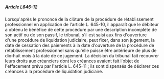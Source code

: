 ##### Article L645-12

Lorsqu'après le prononcé de la clôture de la procédure de rétablissement professionnel en application de l'article L. 645-10, il apparaît que le débiteur a obtenu le bénéfice de cette procédure par une description incomplète de son actif ou de son passif, le tribunal, s'il est saisi aux fins d'ouverture d'une procédure de liquidation judiciaire, peut fixer, dans son jugement, la date de cessation des paiements à la date d'ouverture de la procédure de rétablissement professionnel sans qu'elle puisse être antérieure de plus de dix-huit mois à la date de ce jugement. La décision du tribunal fait recouvrer leurs droits aux créanciers dont les créances avaient fait l'objet de l'effacement prévu par l'article L. 645-11 ; ils sont dispensés de déclarer ces créances à la procédure de liquidation judiciaire.

